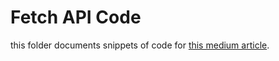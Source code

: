 # Fetch API Code

this folder documents snippets of code for [this medium article](https://medium.com/@_b/the-most-exciting-new-feature-in-node-18-4153a08c6dde).